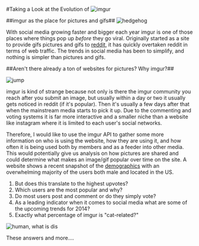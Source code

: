 #Taking a Look at the Evolution of
![imgur](https://encrypted-tbn1.gstatic.com/images?q=tbn:ANd9GcSkwj0JbMdUMNgHme_3_bUN6KdGZHNyYq0Eam9h-txgU3yvxFDtiQ "imgur")

##imgur as the place for pictures and gifs##
![hedgehog](http://i.imgur.com/KexKhmn.gif "hedgehog")

With social media growing faster and bigger each year imgur is one of those places where things pop up *before* they go viral. Originally started as a site to provide gifs pictures and gifs to [reddit](www.reddit.com), it has quickly overtaken reddit in terms of web traffic. The trends in social media has been to simplify, and nothing is simpler than pictures and gifs. 

##Aren't there already a ton of websites for pictures? Why imgur?##

![jump](http://i.imgur.com/ZPDBmRT.gif "jump")

imgur is kind of strange because not only is there the imgur community you reach after you submit an image, but usually within a day or two it usually gets noticed in reddit (if it's popular). Then it's usually a few days after that when the mainstream media starts to pick it up. Due to the commenting and voting systems it is far more interactive and a smaller niche than a website like instagram where it is limited to each user's social networks. 

Therefore, I would like to use the imgur API to gather some more information on who is using the website, how they are using it, and how often it is being used both by members and as a feeder into other media. This would potentially give us analysis on how pictures are shared and could determine what makes an image/gif popular over time on the site. A website shows a recent snapshot of the [demographics](https://www.quantcast.com/imgur.com/demographics) with an overwhelming majority of the users both male and located in the US. 

1. But does this translate to the highest upvotes?  
2. Which users are the most popular and why? 
3. Do most users post and comment or do they simply vote? 
4. As a leading indicator when it comes to social media what are some of the upcoming trends for 2014? 
5. Exactly what percentage of imgur is "cat-related?"

![human, what is dis](http://i.imgur.com/jpFSlUz.gif "human, what is dis?")

These answers and more....